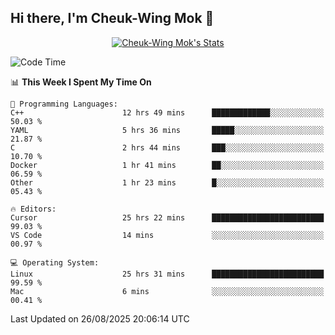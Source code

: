 ## Hi there, I'm Cheuk-Wing Mok 👋

<!--
**mozro0327/mozro0327** is a ✨ _special_ ✨ repository because its `README.md` (this file) appears on your GitHub profile.

Here are some ideas to get you started:

- 🔭 I’m currently working on ...
- 🌱 I’m currently learning ...
- 👯 I’m looking to collaborate on ...
- 🤔 I’m looking for help with ...
- 💬 Ask me about ...
- 📫 How to reach me: ...
- 😄 Pronouns: ...
- ⚡ Fun fact: ...
-->

<p align="center">
  <a href="https://github.com/mozro0327" class="rich-diff-level-one">
    <img src="https://github-readme-stats.vercel.app/api?username=mozro0327&title_color=333&text_color=777" alt="Cheuk-Wing Mok's Stats" >
    <!-- &hide=issues
    <img src="https://github-readme-stats.vercel.app/api?username=mozro0327&hide=issues&title_color=333&text_color=777" alt="Cheuk-Wing Mok's Stats" >
    -->
  </a>
</p>

<!--START_SECTION:waka-->
![Code Time](http://img.shields.io/badge/Code%20Time-3%2C779%20hrs%2055%20mins-blue)

📊 **This Week I Spent My Time On** 

```text
💬 Programming Languages: 
C++                      12 hrs 49 mins      █████████████░░░░░░░░░░░░   50.03 % 
YAML                     5 hrs 36 mins       █████░░░░░░░░░░░░░░░░░░░░   21.87 % 
C                        2 hrs 44 mins       ███░░░░░░░░░░░░░░░░░░░░░░   10.70 % 
Docker                   1 hr 41 mins        ██░░░░░░░░░░░░░░░░░░░░░░░   06.59 % 
Other                    1 hr 23 mins        █░░░░░░░░░░░░░░░░░░░░░░░░   05.43 % 

🔥 Editors: 
Cursor                   25 hrs 22 mins      █████████████████████████   99.03 % 
VS Code                  14 mins             ░░░░░░░░░░░░░░░░░░░░░░░░░   00.97 % 

💻 Operating System: 
Linux                    25 hrs 31 mins      █████████████████████████   99.59 % 
Mac                      6 mins              ░░░░░░░░░░░░░░░░░░░░░░░░░   00.41 % 
```


 Last Updated on 26/08/2025 20:06:14 UTC
<!--END_SECTION:waka-->
